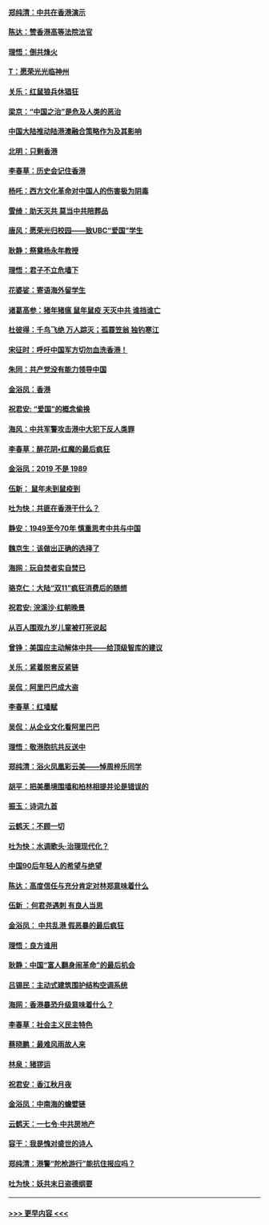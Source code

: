 #### [郑纯清：中共在香港演示](../pages/nsc993/n11670539.md?t=11211533) 
#### [陈达：赞香港高等法院法官](../pages/nsc993/n11669542.md?t=11211533) 
#### [理悟：倒共烽火](../pages/nsc993/n11668844.md?t=11211533) 
#### [T：愿荣光光临神州](../pages/nsc993/n11668421.md?t=11211533) 
#### [关乐：红鼠狼兵休猖狂](../pages/nsc993/n11668378.md?t=11211533) 
#### [梁京：“中国之治”是危及人类的恶治](../pages/nsc993/n11668328.md?t=11211533) 
#### [中国大陆推动陆港澳融合策略作为及其影响](../pages/nsc993/n11668157.md?t=11211533) 
#### [北明：只剩香港](../pages/nsc993/n11668002.md?t=11211533) 
#### [李春草：历史会记住香港](../pages/nsc993/n11667927.md?t=11211533) 
#### [杨吒：西方文化革命对中国人的伤害极为阴毒](../pages/nsc993/n11664521.md?t=11211533) 
#### [雪绮：助天灭共 莫当中共陪葬品](../pages/nsc993/n11662650.md?t=11211533) 
#### [唐风：愿荣光归校园——致UBC“爱国”学生](../pages/nsc993/n11662194.md?t=11211533) 
#### [耿静：祭奠杨永年教授](../pages/nsc993/n11662514.md?t=11211533) 
#### [理悟：君子不立危墙下](../pages/nsc993/n11662172.md?t=11211533) 
#### [花婆娑：寄语海外留学生](../pages/nsc993/n11662121.md?t=11211533) 
#### [诸葛高参：猪年猪瘟 鼠年鼠疫 天灭中共 谁挡谁亡](../pages/nsc993/n11661980.md?t=11211533) 
#### [杜彼得：千鸟飞绝 万人踪灭；孤蓑笠翁 独钓寒江](../pages/nsc993/n11661170.md?t=11211533) 
#### [宋征时：呼吁中国军方切勿血洗香港！](../pages/nsc993/n11415318.md?t=11211533) 
#### [朱同：共产党没有能力领导中国](../pages/nsc993/n11660421.md?t=11211533) 
#### [金浴凤：香港](../pages/nsc993/n11660419.md?t=11211533) 
#### [祝君安: “爱国”的概念偷换](../pages/nsc993/n11659706.md?t=11211533) 
#### [海风：中共军警攻击港中大犯下反人类罪](../pages/nsc993/n11659632.md?t=11211533) 
#### [李春草：醉花阴•红魔的最后疯狂](../pages/nsc993/n11659287.md?t=11211533) 
#### [金浴凤：2019 不是 1989](../pages/nsc993/n11657663.md?t=11211533) 
#### [伍新： 鼠年未到鼠疫到](../pages/nsc993/n11655098.md?t=11211533) 
#### [吐为快：共匪在香港干什么？](../pages/nsc993/n11654891.md?t=11211533) 
#### [静安：1949至今70年 慎重思考中共与中国](../pages/nsc993/n11651244.md?t=11211533) 
#### [魏京生：该做出正确的选择了](../pages/nsc993/n11653084.md?t=11211533) 
#### [海网：玩自焚者实自焚已](../pages/nsc993/n11652423.md?t=11211533) 
#### [骆克仁：大陆“双11”疯狂消费后的随想](../pages/nsc993/n11652305.md?t=11211533) 
#### [祝君安: 浣溪沙·红朝晚景](../pages/nsc993/n11652258.md?t=11211533) 
#### [从百人围观九岁儿童被打死说起](../pages/nsc993/n11651030.md?t=11211533) 
#### [曾铮：美国应主动解体中共——给顶级智库的建议](../pages/nsc993/n11649888.md?t=11211533) 
#### [关乐：紧着脱套反紧链](../pages/nsc993/n11649069.md?t=11211533) 
#### [吴侃：阿里巴巴成大盗](../pages/nsc993/n11645523.md?t=11211533) 
#### [李春草：红墙赋](../pages/nsc993/n11646389.md?t=11211533) 
#### [吴侃：从企业文化看阿里巴巴](../pages/nsc993/n11645476.md?t=11211533) 
#### [理悟：敬港胞抗共反送中](../pages/nsc993/n11645466.md?t=11211533) 
#### [郑纯清：浴火凤凰彩云美——悼周梓乐同学](../pages/nsc993/n11645155.md?t=11211533) 
#### [胡平：把美墨境围墙和柏林相提并论是错误的](../pages/nsc993/n11645134.md?t=11211533) 
#### [振玉：诗词九首](../pages/nsc993/n11644081.md?t=11211533) 
#### [云鹤天：不顾一切](../pages/nsc993/n11643508.md?t=11211533) 
#### [吐为快：水调歌头·治理现代化？](../pages/nsc993/n11643485.md?t=11211533) 
#### [中国90后年轻人的希望与绝望](../pages/nsc993/n11642317.md?t=11211533) 
#### [陈达：高度信任与充分肯定对林郑意味着什么](../pages/nsc993/n11641441.md?t=11211533) 
#### [伍新 ：何君尧遇刺 有良人当思](../pages/nsc993/n11641503.md?t=11211533) 
#### [金浴凤： 中共乱港  假恶暴的最后疯狂](../pages/nsc993/n11641495.md?t=11211533) 
#### [理悟：良方谁用](../pages/nsc993/n11641463.md?t=11211533) 
#### [耿静：中国“富人翻身闹革命”的最后机会](../pages/nsc993/n11640655.md?t=11211533) 
#### [吕锡民：主动式建筑围护结构空调系统](../pages/nsc993/n11640168.md?t=11211533) 
#### [海网：香港暴恐升级意味着什么？](../pages/nsc993/n11635904.md?t=11211533) 
#### [李春草：社会主义民主特色](../pages/nsc993/n11634657.md?t=11211533) 
#### [蔡晓鹏：最难风雨故人来](../pages/nsc993/n11633145.md?t=11211533) 
#### [林泉：猪猡运](../pages/nsc993/n11631469.md?t=11211533) 
#### [祝君安：香江秋月夜](../pages/nsc993/n11631440.md?t=11211533) 
#### [金浴凤：中南海的蟾嬖链](../pages/nsc993/n11631290.md?t=11211533) 
#### [云鹤天：一七令·中共房地产](../pages/nsc993/n11630084.md?t=11211533) 
#### [容干：我是愧对盛世的诗人](../pages/nsc993/n11630059.md?t=11211533) 
#### [郑纯清：港警“陀枪游行”能抗住报应吗？](../pages/nsc993/n11629999.md?t=11211533) 
#### [吐为快：妖共末日盗德纲要](../pages/nsc993/n11628610.md?t=11211533) 

----
#### [ >>> 更早内容 <<< ](../indexes/nsc993-earlier.md)
